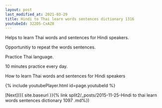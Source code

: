 ```yaml
---
layout: post
last_modified_at: 2021-03-29
title: Hindi to Thai learn words sentences dictionary 1316 
youtubeId: 322D5-CxAZ8
---
```

 
 
Helps to learn Thai words and sentences for Hindi speakers.

Opportunitiy to repeat the words sentences. 

Practice Thai language. 
 
10 minutes practice every day. 
 
How to learn Thai words and sentences for Hindi speakers 
 
{% include youtubePlayer.html id=page.youtubeId %}
 
 
[Next]({{ site.baseurl }}{% link  split2/_posts/2015-11-25-Hindi to thai learn words sentences dictionary 1097 .md%})
 
